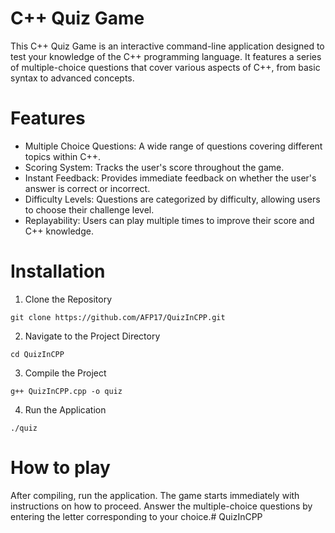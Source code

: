 # C++ Quiz Game

This C++ Quiz Game is an interactive command-line application designed to test your knowledge of the C++ programming language. It features a series of multiple-choice questions that cover various aspects of C++, from basic syntax to advanced concepts.

# Features
- Multiple Choice Questions: A wide range of questions covering different topics within C++.
- Scoring System: Tracks the user's score throughout the game.
- Instant Feedback: Provides immediate feedback on whether the user's answer is correct or incorrect.
- Difficulty Levels: Questions are categorized by difficulty, allowing users to choose their challenge level.
- Replayability: Users can play multiple times to improve their score and C++ knowledge.

# Installation

1. Clone the Repository
```
git clone https://github.com/AFP17/QuizInCPP.git
```
2. Navigate to the Project Directory
```
cd QuizInCPP
```
3. Compile the Project
```
g++ QuizInCPP.cpp -o quiz
```
4. Run the Application
```
./quiz
```
# How to play

After compiling, run the application. The game starts immediately with instructions on how to proceed. Answer the multiple-choice questions by entering the letter corresponding to your choice.# QuizInCPP
